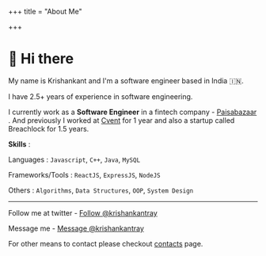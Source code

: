 +++
title = "About Me"

+++
# 👋 Hi there

My name is Krishankant and I'm a software engineer based in India 🇮🇳.

I have 2.5+ years of experience in software engineering.

I currently work as a **Software Engineer** in a fintech company - <a href="https://www.paisabazaar.com/" target="blank">Paisabazaar</a> . And previously I worked at [Cvent](https://www.cvent.com/) for 1 year and also a startup called Breachlock for 1.5 years.

**Skills** :

Languages : `Javascript`, `C++`, `Java`, `MySQL`

Frameworks/Tools : `ReactJS`, `ExpressJS`, `NodeJS`

Others : `Algorithms`, `Data Structures`, `OOP`, `System Design`

***

Follow me at twitter - <a href="https://twitter.com/krishankantray?ref_src=twsrc%5Etfw" class="twitter-follow-button" data-show-count="false">Follow @krishankantray</a><script async src="https://platform.twitter.com/widgets.js" charset="utf-8"></script>

Message me - <a href="https://twitter.com/messages/compose?recipient_id=&ref_src=twsrc%5Etfw" class="twitter-dm-button" data-size="large" data-show-screen-name="false" data-screen-name="krishankantray" data-show-count="false">Message @krishankantray</a><script async src="https://platform.twitter.com/widgets.js" charset="utf-8"></script>

For other means to contact please checkout [contacts](/contact) page.